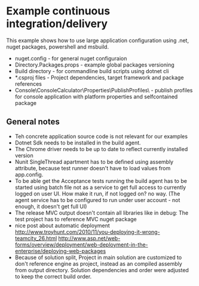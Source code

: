 # Example continuous integration/delivery

This example shows how to use large application configuration using .net, nuget packages, powershell and msbuild.

* nuget.config - for general nuget configuraion
* Directory.Packages.props - example global packages versioning
* Build directory - for commandline build scripts using dotnet cli
* *.csproj files - Project dependencies, target framework and package references
* Console\ConsoleCalculator\Properties\PublishProfiles\ - publish profiles for console application with platform properties and selfcontained package


## General notes

* Teh concrete application source code is not relevant for our examples
* Dotnet Sdk needs to be installed in the build agent.
* The Chrome driver needs to be up to date to reflect currently installed version
* Nunit SingleThread apartment has to be defined using assembly attribute, because test runner doesn't have to load values from app.config.
* To be able get the Acceptance tests running the build agent has to be started using batch file not as a service to get full access to currently logged on user UI. How make it run, if not logged on? no way. (The agent service has to be configured to run under user account - not enough, it doesn't get full UI)
* The release MVC output doesn't contain all libraries like in debug: The test project has to reference MVC nuget package
* nice post about automatic deployment http://www.troyhunt.com/2010/11/you-deploying-it-wrong-teamcity_26.html
http://www.asp.net/web-forms/overview/deployment/web-deployment-in-the-enterprise/deploying-web-packages
* Because of solution split, Project in main solution are customized to don't reference engine as project, instead as an compiled assembly from output directory. Solution dependencies and order were adjusted to keep the correct build order.
